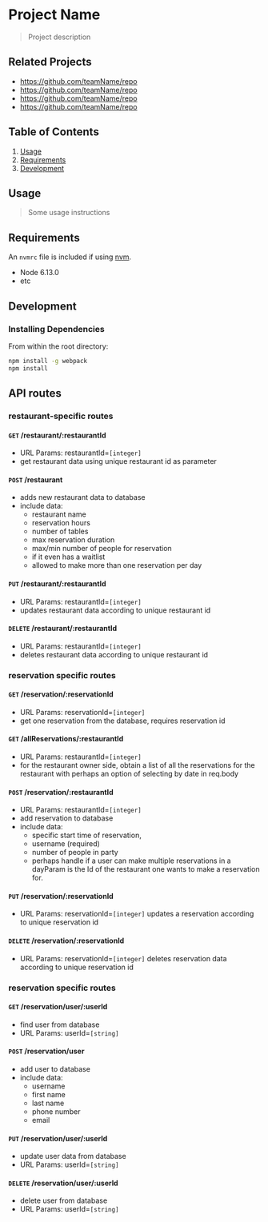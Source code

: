 # Project Name

> Project description

## Related Projects

  - https://github.com/teamName/repo
  - https://github.com/teamName/repo
  - https://github.com/teamName/repo
  - https://github.com/teamName/repo

## Table of Contents

1. [Usage](#Usage)
1. [Requirements](#requirements)
1. [Development](#development)

## Usage

> Some usage instructions

## Requirements

An `nvmrc` file is included if using [nvm](https://github.com/creationix/nvm).

- Node 6.13.0
- etc

## Development

### Installing Dependencies

From within the root directory:

```sh
npm install -g webpack
npm install
```

## API routes
### restaurant-specific routes
#### `GET` /restaurant/:restaurantId 
  * URL Params: restaurantId=`[integer]`
  * get restaurant data using unique restaurant id as parameter
#### `POST` /restaurant 
  * adds new restaurant data to database
  * include data:
     * restaurant name
     * reservation hours 
     * number of tables
     * max reservation duration
     * max/min number of people for reservation
     * if it even has a waitlist
     * allowed to make more than one reservation per day
#### `PUT` /restaurant/:restaurantId 
  * URL Params: restaurantId=`[integer]`
  * updates restaurant data according to unique restaurant id
#### `DELETE` /restaurant/:restaurantId
  * URL Params: restaurantId=`[integer]`
  * deletes restaurant data according to unique restaurant id


### reservation specific routes
####  `GET` /reservation/:reservationId 
  * URL Params: reservationId=`[integer]`
  * get one reservation from the database, requires reservation id
#### `GET` /allReservations/:restaurantId 
  * URL Params: restaurantId=`[integer]`
  * for the restaurant owner side, obtain a list of all the reservations for the   restaurant with perhaps an option of selecting by date in req.body
#### `POST` /reservation/:restaurantId 
  * URL Params: restaurantId=`[integer]`
  * add reservation to database
  * include data: 
     * specific start time of reservation, 
     * username (required)
     * number of people in party
     * perhaps handle if a user can make multiple reservations in a dayParam is the Id of the restaurant one wants to make a reservation for.
#### `PUT` /reservation/:reservationId 
  * URL Params: reservationId=`[integer]`
updates a reservation according to unique reservation id
#### `DELETE` /reservation/:reservationId 
  * URL Params: reservationId=`[integer]`
deletes reservation data according to unique reservation id


### reservation specific routes
####  `GET` /reservation/user/:userId
  * find user from database
  * URL Params: userId=`[string]`
####  `POST` /reservation/user
  * add user to database
  * include data:
     * username
     * first name
     * last name
     * phone number
     * email
####  `PUT` /reservation/user/:userId
  * update user data from database
  * URL Params: userId=`[string]`
####  `DELETE` /reservation/user/:userId
  * delete user from database
  * URL Params: userId=`[string]`
